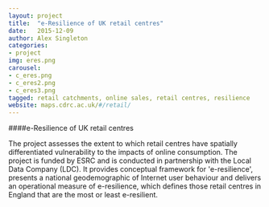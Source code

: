 ```yaml
---
layout: project
title:  "e-Resilience of UK retail centres"
date:   2015-12-09
author: Alex Singleton
categories:
- project
img: eres.png
carousel:
- c_eres.png
- c_eres2.png
- c_eres3.png
tagged: retail catchments, online sales, retail centres, resilience
website: maps.cdrc.ac.uk/#/retail/
---
```

####e-Resilience of UK retail centres

The project assesses the extent to which retail centres have spatially differentiated vulnerability to the impacts of online consumption. The project is funded by ESRC and is conducted in partnership with the Local Data Company (LDC). It provides conceptual framework for 'e-resilience', presents a national geodemographic of Internet user behaviour and delivers an operational measure of e-resilience, which defines those retail centres in England that are the most or least e-resilient.  



